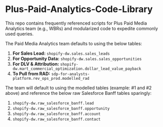 # Plus-Paid-Analytics-Code-Library
This repo contains frequently referenced scripts for Plus Paid Media Analytics team (e.g., WBRs) and modularized code to expedite commonly used queries.

The Paid Media Analytics team defaults to using the below tables:
1. **For Sales Lead:** `shopify-dw.sales.sales_leads`
2. **For Opportunity Data:** `shopify-dw.sales.sales_opportunities`
3. **For DLV & Attribution:** `shopify-dw.mart_commercial_optimization.dollar_lead_value_payback`
4. **To Pull from RAD:** `sdp-for-analysts-platform.rev_ops_prod.modelled_rad`

The team will default to using the modelled tables (example: #1 and #2 above) and reference the below raw Salesforce Banff tables sparingly:
1. `shopify-dw.raw_salesforce_banff.lead`
2. `shopify-dw.raw_salesforce_banff.opportunity`
3. `shopify-dw.raw_salesforce_banff.account`
4. `shopify-dw.raw_salesforce_banff.contact`
